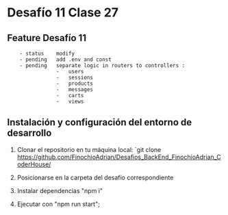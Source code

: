 # Desafío 11 Clase 27

## Feature Desafío 11

        - status    modify
        - pending   add .env and const
        - pending   separate logic in routers to controllers :
                    -   users
                    -   sessions
                    -   products
                    -   messages
                    -   carts
                    -   views

## Instalación y configuración del entorno de desarrollo

1. Clonar el repositorio en tu máquina local: `git clone <https://github.com/FinochioAdrian/Desafios_BackEnd_FinochioAdrian_CoderHouse/>

2. Posicionarse en la carpeta del desafío correspondiente

3. Instalar dependencias "npm i"

4. Ejecutar con "npm run start";

